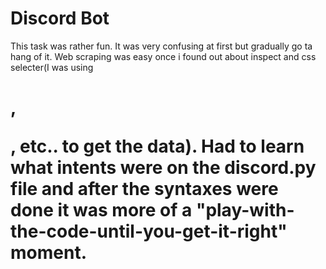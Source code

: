 # Discord Bot
This task was rather fun. It was very confusing at first but gradually go ta hang of it. Web scraping was easy once i found out about inspect and css selecter(I was using <h1>, <p>, etc.. to get the data). Had to learn what intents were on the discord.py file and after the syntaxes were done it was more of a "play-with-the-code-until-you-get-it-right" moment.
